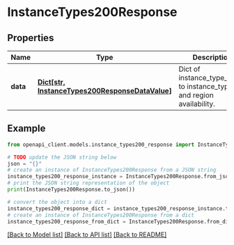 # InstanceTypes200Response


## Properties

Name | Type | Description | Notes
------------ | ------------- | ------------- | -------------
**data** | [**Dict[str, InstanceTypes200ResponseDataValue]**](InstanceTypes200ResponseDataValue.md) | Dict of instance_type_name to instance_type and region availability. | 

## Example

```python
from openapi_client.models.instance_types200_response import InstanceTypes200Response

# TODO update the JSON string below
json = "{}"
# create an instance of InstanceTypes200Response from a JSON string
instance_types200_response_instance = InstanceTypes200Response.from_json(json)
# print the JSON string representation of the object
print(InstanceTypes200Response.to_json())

# convert the object into a dict
instance_types200_response_dict = instance_types200_response_instance.to_dict()
# create an instance of InstanceTypes200Response from a dict
instance_types200_response_from_dict = InstanceTypes200Response.from_dict(instance_types200_response_dict)
```
[[Back to Model list]](../README.md#documentation-for-models) [[Back to API list]](../README.md#documentation-for-api-endpoints) [[Back to README]](../README.md)


